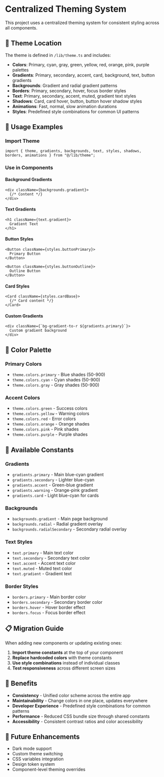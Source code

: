 # Centralized Theming System

This project uses a centralized theming system for consistent styling across all components.

## 📁 Theme Location

The theme is defined in `/lib/theme.ts` and includes:

- **Colors**: Primary, cyan, gray, green, yellow, red, orange, pink, purple palettes
- **Gradients**: Primary, secondary, accent, card, background, text, button gradients
- **Backgrounds**: Gradient and radial gradient patterns
- **Borders**: Primary, secondary, hover, focus border styles
- **Text**: Primary, secondary, accent, muted, gradient text styles
- **Shadows**: Card, card hover, button, button hover shadow styles
- **Animations**: Fast, normal, slow animation durations
- **Styles**: Predefined style combinations for common UI patterns

## 🚀 Usage Examples

### Import Theme
```tsx
import { theme, gradients, backgrounds, text, styles, shadows, borders, animations } from "@/lib/theme";
```

### Use in Components

#### Background Gradients
```tsx
<div className={backgrounds.gradient}>
  {/* Content */}
</div>
```

#### Text Gradients
```tsx
<h1 className={text.gradient}>
  Gradient Text
</h1>
```

#### Button Styles
```tsx
<Button className={styles.buttonPrimary}>
  Primary Button
</Button>

<Button className={styles.buttonOutline}>
  Outline Button
</Button>
```

#### Card Styles
```tsx
<Card className={styles.cardBase}>
  {/* Card content */}
</Card>
```

#### Custom Gradients
```tsx
<div className={`bg-gradient-to-r ${gradients.primary}`}>
  Custom gradient background
</div>
```

## 🎨 Color Palette

### Primary Colors
- `theme.colors.primary` - Blue shades (50-900)
- `theme.colors.cyan` - Cyan shades (50-900)
- `theme.colors.gray` - Gray shades (50-900)

### Accent Colors
- `theme.colors.green` - Success colors
- `theme.colors.yellow` - Warning colors
- `theme.colors.red` - Error colors
- `theme.colors.orange` - Orange shades
- `theme.colors.pink` - Pink shades
- `theme.colors.purple` - Purple shades

## 🔧 Available Constants

### Gradients
- `gradients.primary` - Main blue-cyan gradient
- `gradients.secondary` - Lighter blue-cyan
- `gradients.accent` - Green-blue gradient
- `gradients.warning` - Orange-pink gradient
- `gradients.card` - Light blue-cyan for cards

### Backgrounds
- `backgrounds.gradient` - Main page background
- `backgrounds.radial` - Radial gradient overlay
- `backgrounds.radialSecondary` - Secondary radial overlay

### Text Styles
- `text.primary` - Main text color
- `text.secondary` - Secondary text color
- `text.accent` - Accent text color
- `text.muted` - Muted text color
- `text.gradient` - Gradient text

### Border Styles
- `borders.primary` - Main border color
- `borders.secondary` - Secondary border color
- `borders.hover` - Hover border effect
- `borders.focus` - Focus border effect

## 📋 Migration Guide

When adding new components or updating existing ones:

1. **Import theme constants** at the top of your component
2. **Replace hardcoded colors** with theme constants
3. **Use style combinations** instead of individual classes
4. **Test responsiveness** across different screen sizes

## 🎯 Benefits

- **Consistency** - Unified color scheme across the entire app
- **Maintainability** - Change colors in one place, updates everywhere
- **Developer Experience** - Predefined style combinations for common patterns
- **Performance** - Reduced CSS bundle size through shared constants
- **Accessibility** - Consistent contrast ratios and color accessibility

## 🔄 Future Enhancements

- Dark mode support
- Custom theme switching
- CSS variables integration
- Design token system
- Component-level theming overrides
